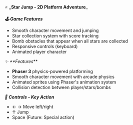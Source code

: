 ⭐ **_Star Jump - 2D Platform Adventure**_

**_🕹️ Game Features_**
- Smooth character movement and jumping
- Star collection system with score tracking
- Bomb obstacles that appear when all stars are collected
- Responsive controls (keyboard)
- Animated player character

 _✨ **Features_**
- **Phaser 3** physics-powered platforming
- Smooth character movement with arcade physics
- Animated sprites using Phaser's animation system
- Collision detection between player/stars/bombs

**_🎯 Controls - Key	Action_**
   - ← →	Move left/right
   - ↑	Jump
   - Space	(Future: Special action)
